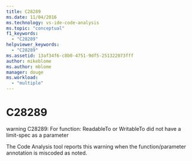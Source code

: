 ```yaml
---
title: C28289
ms.date: 11/04/2016
ms.technology: vs-ide-code-analysis
ms.topic: "conceptual"
f1_keywords:
  - "C28289"
helpviewer_keywords:
  - "C28289"
ms.assetid: 13af34f6-c8b0-4751-9df5-251322073fff
author: mikeblome
ms.author: mblome
manager: douge
ms.workload:
  - "multiple"
---
```

# C28289
warning C28289: For function: ReadableTo or WritableTo did not have a limit-spec as a parameter

 The Code Analysis tool reports this warning when the function/parameter annotation is miscoded as noted.